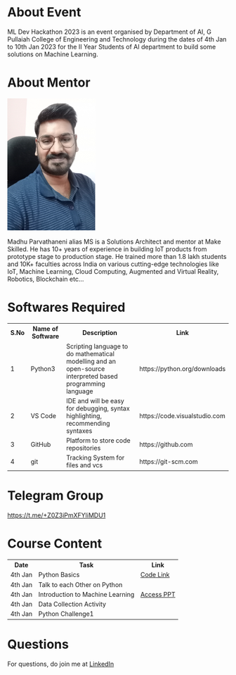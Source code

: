 # About Event
ML Dev Hackathon 2023 is an event organised by Department of AI, G Pullaiah College of Engineering and Technology during the dates of 4th Jan to 10th Jan 2023 for the II Year Students of AI department to build some solutions on Machine Learning.

# About Mentor
<img src="https://raw.githubusercontent.com/madblocksgit/ETAI-2021---VSSUT-11th-aug-iot-session/main/maddy.jpg" height="300" width="200" />

Madhu Parvathaneni alias MS is a Solutions Architect and mentor at Make Skilled. He has 10+ years of experience in building IoT products from prototype stage to production stage. He trained more than 1.8 lakh students and 10K+ faculties across India on various cutting-edge technologies like IoT, Machine Learning, Cloud Computing, Augmented and Virtual Reality, Robotics, Blockchain etc...

# Softwares Required
<table>
  <tr>
    <th>S.No</th>
    <th>Name of Software</th>
    <th>Description</th>
    <th>Link</th>
  </tr>
  <tr>
    <td>1</td>
    <td>Python3</td>
    <td>Scripting language to do mathematical modelling and an open-source interpreted based programming language</td>
    <td>https://python.org/downloads</td>
  </tr>
  <tr>
    <td>2</td>
    <td>VS Code</td>
    <td>IDE and will be easy for debugging, syntax highlighting, recommending syntaxes</td>
    <td>https://code.visualstudio.com</td>
  </tr>
  <tr>
    <td>3</td>
    <td>GitHub</td>
    <td>Platform to store code repositories</td>
    <td>https://github.com</td>
  </tr>
  <tr>
    <td>4</td>
    <td>git</td>
    <td>Tracking System for files and vcs</td>
    <td>https://git-scm.com</td>
  </tr>
</table>

# Telegram Group
https://t.me/+Z0Z3iPmXFYliMDU1

# Course Content
<table>
  <tr>
    <th>Date</th>
    <th>Task</th>
    <th>Link</th>
  </tr>
  <tr>
    <td>4th Jan</td>
    <td>Python Basics</td>
    <td><a href="https://github.com/maddydevgits/ml-dev-hackathon-2023-gpcet/blob/main/Python-Syntaxes.ipynb">Code Link</a></td>
  </tr>
  <tr>
    <td>4th Jan</td>
    <td>Talk to each Other on Python</td>
    <td></td>
  </tr>
  <tr>
    <td>4th Jan</td>
    <td>Introduction to Machine Learning</td>
    <td><a href="https://github.com/maddydevgits/ml-dev-hackathon-2023-gpcet/blob/main/ML_DEMO.pdf">Access PPT</a></td>
  </tr>
  <tr>
    <td>4th Jan</td>
    <td>Data Collection Activity</td>
    <td></td>
  </tr>
  <tr>
    <td>4th Jan</td>
    <td>Python Challenge1</td>
    <td></td>
  </tr>
    
</table>

# Questions
For questions, do join me at <a href="https://linkedin.com/in/MadhuPIoT">LinkedIn</a>
